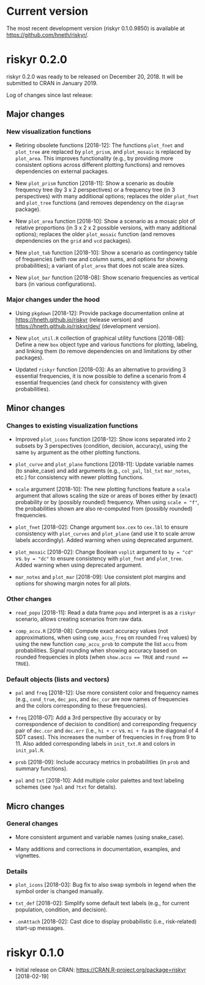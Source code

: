 
# Current version

The most recent development version (riskyr 0.1.0.9850) is available at <https://github.com/hneth/riskyr/>. 

# riskyr 0.2.0

riskyr 0.2.0 was ready to be released on December 20, 2018. 
It will be submitted to CRAN in January 2019.

Log of changes since last release: 


## Major changes

### New visualization functions

- Retiring obsolete functions [2018-12]:
The functions `plot_fnet` and `plot_tree` are replaced by `plot_prism`, and `plot_mosaic` is replaced by `plot_area`. This improves functionality (e.g., by providing more consistent options across different plotting functions) and removes dependencies on external packages. 

- New `plot_prism` function [2018-11]: 
Show a scenario as double frequency tree (by 3 x 2 perspectives) or a frequency tree (in 3 perspectives) with many additional options; replaces the older `plot_fnet` and `plot_tree` functions (and removes dependency on the `diagram` package).

- New `plot_area` function [2018-10]: 
Show a scenario as a mosaic plot of relative proportions (in 3 x 2 x 2 possible versions, with many additional options); replaces the older `plot_mosaic` function (and removes dependencies on the `grid` and `vcd` packages).

- New `plot_tab` function [2018-10]: 
Show a scenario as contingency table of frequencies (with row and column sums, and options for showing probabilities); 
a variant of `plot_area` that does not scale area sizes. 

- New `plot_bar` function [2018-08]: 
Show scenario frequencies as vertical bars (in various configurations). 


### Major changes under the hood

- Using `pkgdown` [2018-12]: 
Provide package documentation online at <https://hneth.github.io/riskyr> (release version) and <https://hneth.github.io/riskyr/dev/> (development version).

- New `plot_util.R` collection of graphical utility functions [2018-08]: 
Define a new `box` object type and various functions for plotting, labeling, and linking them 
(to remove dependencies on and limitations by other packages).

- Updated `riskyr` function [2018-03]: 
As an alternative to providing 3 essential frequencies, it is now possible to define a scenario from 4 essential frequencies (and check for consistency with given probabilities). 


## Minor changes

### Changes to existing visualization functions 

- Improved `plot_icons` function [2018-12]: 
Show icons separated into 2 subsets by 3 perspectives (condition, decision, accuracy), using the same `by` argument as the other plotting functions.

- `plot_curve` and `plot_plane` functions [2018-11]:
Update variable names (to snake_case) and add arguments (e.g., `col_pal`, `lbl_txt` `mar_notes`, etc.) for consistency with newer plotting functions. 

- `scale` argument [2018-10]: 
The new plotting functions feature a `scale` argument that allows scaling the size or areas of boxes either by (exact) probability or by (possibly rounded) frequency. When using `scale = "f"`, the probabilities shown are also re-computed from (possibly rounded) frequencies. 
- `plot_fnet` [2018-02]: 
Change argument `box.cex` to `cex.lbl` to ensure consistency with `plot_curves` and `plot_plane` (and use it to scale arrow labels accordingly). Added warning when using deprecated argument.

- `plot_mosaic` [2018-02]: 
Change Boolean `vsplit` argument to `by = "cd"` vs. `by = "dc"` to ensure consistency with `plot_fnet` and `plot_tree`. Added warning when using deprecated argument.

- `mar_notes` and `plot_mar` [2018-09]: 
Use consistent plot margins and options for showing margin notes for all plots.

### Other changes 

- `read_popu` [2018-11]: 
Read a data frame `popu` and interpret is as a `riskyr` scenario, allows creating scenarios from raw data. 

- `comp_accu.R` [2018-08]: 
Compute exact accuracy values (not approximations, when using `comp_accu_freq` on rounded `freq` values) by using the new function `comp_accu_prob` to compute the list `accu` from probabilities. Signal rounding when showing accuracy based on rounded frequencies in plots (when `show.accu == TRUE` and `round == TRUE`). 

### Default objects (lists and vectors)

- `pal` and `freq` [2018-12]: 
Use more consistent color and frequency names (e.g., `cond_true`, `dec_pos`, and `dec_cor` are now names of frequencies and the colors corresponding to these frequencies). 

- `freq` [2018-07]: 
Add a 3rd perspective (by accuracy or by correspondence of decision to condition) and corresponding frequency pair of `dec.cor` and `dec.err` (i.e., `hi + cr` vs. `mi + fa` as the diagonal of 4 SDT cases). This increases the number of frequencies in `freq` from 9 to 11. Also added corresponding labels in `init_txt.R` and colors in `init_pal.R`. 

- `prob` [2018-09]: 
Include accuracy metrics in probabilities (in `prob` and summary functions). 

- `pal` and `txt` [2018-10]: 
Add multiple color palettes and text labeling schemes (see `?pal` and `?txt` for details). 


## Micro changes

### General changes

- More consistent argument and variable names (using snake_case).

- Many additions and corrections in documentation, examples, and vignettes. 

### Details 

- `plot_icons` [2018-03]: 
Bug fix to also swap symbols in legend when the symbol order is changed manually.

- `txt_def` [2018-02]: 
Simplify some default text labels (e.g., for current population, condition, and decision). 

- `.onAttach` [2018-02]: 
Cast dice to display probabilistic (i.e., risk-related) start-up messages. 


# riskyr 0.1.0

- Initial release on CRAN: <https://CRAN.R-project.org/package=riskyr> [2018-02-19] 
